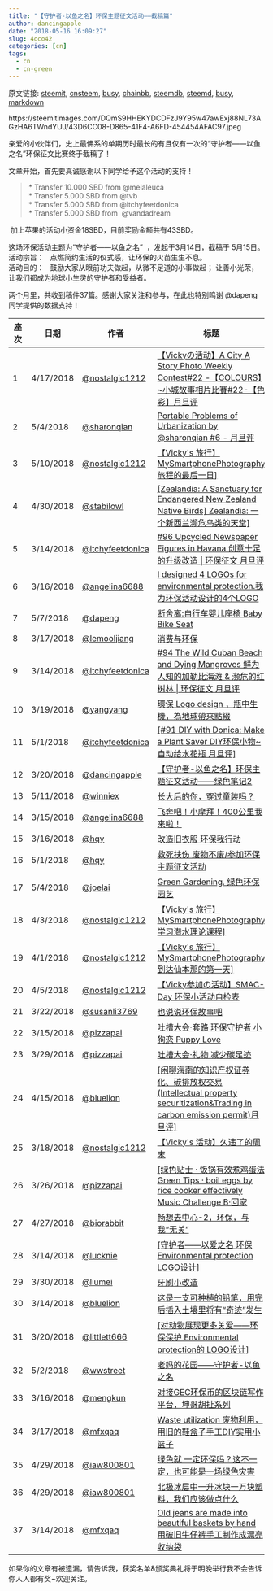```yaml
---
title: "【守护者-以鱼之名】环保主题征文活动——截稿篇"
author: dancingapple
date: "2018-05-16 16:09:27"
slug: 4oco42
categories: [cn]
tags: 
  - cn
  - cn-green
---
```


原文链接: [steemit](https://steemit.com), [cnsteem](https://cnsteem.com), [busy](https://busy.org), [chainbb](https://chainbb.com), [steemdb](https://steemdb.com), [steemd](https://steemd.com), [busy](https://busy.org), [markdown](https://raw.githubusercontent.com/pzhaonet/steem_dancingapple/master/content/post/4oco42.md)

<html>
https://steemitimages.com/DQmS9HHEKYDCDFzJ9Y95w47awExj88NL73AGzHA6TWndYUJ/43D6CC08-D865-41F4-A6FD-454454AFAC97.jpeg

<p>亲爱的小伙伴们，史上最佛系的单期历时最长的有且仅有一次的“守护者——以鱼之名”环保征文比赛终于截稿了！</p>
<p>文章开始，首先要真诚感谢以下同学给予这个活动的支持！</p>
<blockquote>* Transfer 10.000 SBD from @melaleuca<br>
* Transfer 5.000 SBD from @tvb<br>
* Transfer 5.000 SBD from @itchyfeetdonica &nbsp;<br>
* Transfer 5.000 SBD from &nbsp;@vandadream &nbsp;</blockquote>
<p>&nbsp;加上苹果的活动小资金18SBD，目前奖励金额共有43SBD。 &nbsp;&nbsp;&nbsp;&nbsp;</p>
<p>这场环保活动主题为“守护者——以鱼之名” &nbsp;，发起于3月14日，截稿于 5月15日。<br>
活动宗旨： &nbsp;&nbsp;点燃简约生活的仪式感，让环保的火苗生生不息。 &nbsp;&nbsp;<br>
活动目的： &nbsp;&nbsp;鼓励大家从眼前功夫做起，从微不足道的小事做起； 让善小光荣，让我们都成为地球小生灵的守护者和受益者。</p>
<p>两个月里，共收到稿件37篇。感谢大家关注和参与，在此也特别鸣谢 @dapeng 同学提供的数据支持！</p>

<table>
<thead>
<tr>
<th>座次</th>
<th>日期</th>
<th>作者</th>
<th>标题</th>
<th>收益</th>
<th>点赞</th>
</tr>
</thead>
<tbody>
<tr>
<td>1</td>
<td>4/17/2018</td>
<td><a href="https://steemit.com/@nostalgic1212">@nostalgic1212</a></td>
<td><a href="https://steemit.com/citystory/@nostalgic1212/vicky-a-city-a-story-photo-weekly-contest-22-colours-22-or">【Vickyの活动】A City A Story Photo Weekly Contest#22 -【COLOURS】~小城故事相片比賽#22-【色彩】月旦评</a></td>
<td>21.52</td>
</tr>
<tr>
<td>2</td>
<td>5/4/2018</td>
<td><a href="https://steemit.com/@sharonqian">@sharonqian</a></td>
<td><a href="https://steemit.com/cn/@sharonqian/special-art-series-by-sharonqian-6">Portable Problems of Urbanization by @sharonqian #6 - 月旦评</a></td>
<td>19.15</td>
<td>67</td>
</tr>
<tr>
<td>3</td>
<td>5/10/2018</td>
<td><a href="https://steemit.com/@nostalgic1212">@nostalgic1212</a></td>
<td><a href="https://steemit.com/monthlyauthorchallenge/@nostalgic1212/6fy1hl-vicky-s-mysmartphonephotography-or">【Vicky's 旅行】MySmartphonePhotography旅程的最后一日]</a></td>
<td>15.28</td>
</tr>
<tr>
<td>4</td>
<td>4/30/2018</td>
<td><a href="https://steemit.com/@stabilowl">@stabilowl</a></td>
<td><a href="https://steemit.com/environment/@stabilowl/zealandia-a-sanctuary-for-endangered-new-zealand-native-birds-or-zealandia">[Zealandia: A Sanctuary for Endangered New Zealand Native Birds] Zealandia: 一个新西兰濒危鸟类的天堂]</a></td>
<td>13.29</td>
</tr>
<tr>
<td>5</td>
<td>3/14/2018</td>
<td><a href="https://steemit.com/@itchyfeetdonica">@itchyfeetdonica</a></td>
<td><a href="https://steemit.com/bwphotocontest/@itchyfeetdonica/94-the-wild-cuban-beach-and-dying-mangroves-and">#96 Upcycled Newspaper Figures in Havana 创意十足的升级改造 | 环保征文 月旦评</a></td>
<td>12.32</td>
<td>146</td>
</tr>
<tr>
<td>6</td>
<td>3/16/2018</td>
<td><a href="https://steemit.com/@angelina6688">@angelina6688</a></td>
<td><a href="https://steemit.com/design/@angelina6688/4-logo"> I designed 4 LOGOs for environmental protection.我为环保活动设计的4个LOGO</a></td>
<td>8.62</td>
<td>30</td>
</tr>
<tr>
<td>7</td>
<td>5/7/2018</td>
<td><a href="https://steemit.com/@dapeng">@dapeng</a></td>
<td><a href="https://steemit.com/cn/@dapeng/baby-bike-seat"> 断舍离:自行车婴儿座椅 Baby Bike Seat</a></td>
<td>8.51</td>
</tr>
<tr>
<td>8</td>
<td>3/17/2018</td>
<td><a href="https://steemit.com/@lemooljiang">@lemooljiang</a></td>
<td><a href="https://steemit.com/cn/@lemooljiang/2zn2pc">消费与环保</a></td>
<td>8.26</td>
<td>31</td>
</tr>
<tr>
<td>9</td>
<td>3/14/2018</td>
<td><a href="https://steemit.com/@itchyfeetdonica">@itchyfeetdonica</a></td>
<td><a href="https://steemit.com/cn/@itchyfeetdonica/96-upcycled-newspaper-figures-in-havana">#94 The Wild Cuban Beach and Dying Mangroves 鲜为人知的加勒比海滩 & 濒危的红树林 | 环保征文 月旦评</a></td>
<td>7.93</td>
<td>70</td>
</tr>
<tr>
<td>10</td>
<td>3/19/2018</td>
<td><a href="https://steemit.com/@yangyang">@yangyang</a></td>
<td><a href="https://steemit.com/cn/@yangyang/logo-design">環保 Logo design ，瓶中生機，為地球帶來點綴</a></td>
<td>7.54</td>
<td>15</td>
</tr>
<tr>
<td>11</td>
<td>5/1/2018</td>
<td><a href="https://steemit.com/@itchyfeetdonica">@itchyfeetdonica</a></td>
<td><a href="https://steemit.com/cn-green/@itchyfeetdonica/91-diy-with-donica-make-a-plant-saver-diy-or">[#91 DIY with Donica: Make a Plant Saver  DIY环保小物~自动给水花瓶 月旦评]</a></td>
<td>7.3</td>
</tr>
<tr>
<td>12</td>
<td>3/20/2018</td>
<td><a href="https://steemit.com/@dancingapple">@dancingapple</a></td>
<td><a href="https://steemit.com/cn/@dancingapple/5m4g1d-2">【守护者-以鱼之名】环保主题征文活动——绿色笔记2</a></td>
<td>6.78</td>
<td>38</td>
</tr>
<tr>
<td>13</td>
<td>5/11/2018</td>
<td><a href="https://steemit.com/@winniex">@winniex</a></td>
<td><a href="https://steemit.com/cn/@winniex/4cgxwn">长大后的你，穿过童装吗？</a></td>
<td>4.55</td>
<td>30</td>
</tr>
<tr>
<td>14</td>
<td>3/15/2018</td>
<td><a href="https://steemit.com/@angelina6688">@angelina6688</a></td>
<td><a href="https://steemit.com/sport/@angelina6688/400">飞奔吧！小摩拜！400公里我来啦！</a></td>
<td>4.19</td>
<td>53</td>
</tr>
<tr>
<td>15</td>
<td>3/16/2018</td>
<td><a href="https://steemit.com/@hqy">@hqy</a></td>
<td><a href="https://steemit.com/cn/@hqy/7r2h6j">改造旧衣服 环保我行动</a></td>
<td>3.98</td>
<td>21</td>
</tr>
<tr>
<td>16</td>
<td>5/1/2018</td>
<td><a href="https://steemit.com/@hqy">@hqy</a></td>
<td><a href="https://steemit.com/cn/@hqy/3nlxni">救死扶伤 废物不废/参加环保主题征文活动</a></td>
<td>3.77</td>
<td>20</td>
</tr>
<tr>
<td>17</td>
<td>5/4/2018</td>
<td><a href="https://steemit.com/@joelai">@joelai</a></td>
<td><a href="https://steemit.com/gardening/@joelai/green-gardening">Green Gardening. 绿色环保园艺</a></td>
<td>3.61</td>
<td>87</td>
</tr>
<tr>
<td>18</td>
<td>4/3/2018</td>
<td><a href="https://steemit.com/@nostalgic1212">@nostalgic1212</a></td>
<td><a href="https://steemit.com/mysmartphonephotography/@nostalgic1212/3zz7dc-vicky-s-mysmartphonephotography-or">【Vicky's 旅行】MySmartphonePhotography 学习潜水理论课程]</a></td>
<td>2.93</td>
</tr>
<tr>
<td>19</td>
<td>4/1/2018</td>
<td><a href="https://steemit.com/@nostalgic1212">@nostalgic1212</a></td>
<td><a href="https://steemit.com/mysmartphonephotography/@nostalgic1212/652rhm-vicky-s-mysmartphonephotography-or">【Vicky's 旅行】MySmartphonePhotography 到达仙本那的第一天]</a></td>
<td>2.82</td>
</tr>
<tr>
<td>20</td>
<td>4/5/2018</td>
<td><a href="https://steemit.com/@nostalgic1212">@nostalgic1212</a></td>
<td><a href="https://steemit.com/cn-green/@nostalgic1212/vicky-smac-day">【Vicky参加の活动】SMAC- Day 环保小活动自检表</a></td>
<td>2.74</td>
<td>57</td>
</tr>
<tr>
<td>21</td>
<td>3/22/2018</td>
<td><a href="https://steemit.com/@susanli3769">@susanli3769</a></td>
<td><a href="https://steemit.com/cn/@susanli3769/4hq7bh">也说说环保故事吧</a></td>
<td>2.55</td>
<td>46</td>
</tr>
<tr>
<td>22</td>
<td>3/15/2018</td>
<td><a href="https://steemit.com/@pizzapai">@pizzapai</a></td>
<td><a href="https://steemit.com/teammalaysia/@pizzapai/or-or-puppy-love-or">吐槽大会·套路 环保守护者 小狗恋 Puppy Love</a></td>
</tr>
<tr>
<td>23</td>
<td>3/29/2018</td>
<td><a href="https://steemit.com/@pizzapai">@pizzapai</a></td>
<td><a href="https://steemit.com/teammalaysia/@pizzapai/4w6mmx-or">吐槽大会·礼物 减少碳足迹</a></td>
<td>2.28</td>
</tr>
<tr>
<td>24</td>
<td>4/15/2018</td>
<td><a href="https://steemit.com/@bluelion">@bluelion</a></td>
<td><a href="https://steemit.com/cn/@bluelion/4sykdv-or">[闲聊海南的知识产权证券化、碳排放权交易(Intellectual property securitization&amp;Trading in carbon emission permit)月旦评]</a></td>
<td>2.14</td>
</tr>
<tr>
<td>25</td>
<td>3/18/2018</td>
<td><a href="https://steemit.com/@nostalgic1212">@nostalgic1212</a></td>
<td><a href="https://steemit.com/beautifulsunday/@nostalgic1212/gy5er-vicky-s">【Vicky's 活动】久违了的周末</a></td>
<td>2.13</td>
<td>55</td>
</tr>
<tr>
<td>26</td>
<td>3/26/2018</td>
<td><a href="https://steemit.com/@pizzapai">@pizzapai</a></td>
<td><a href="https://steemit.com/teammalaysia/@pizzapai/or-green-tips-boil-eggs-by-rice-cooker-effectively-or-music-challenge-b">[绿色贴士 · 饭锅有效煮鸡蛋法 Green Tips · boil eggs by rice cooker effectively Music Challenge B·回家</a></td>
</tr>
<tr>
<td>27</td>
<td>4/27/2018</td>
<td><a href="https://steemit.com/@biorabbit">@biorabbit</a></td>
<td><a href="https://steemit.com/cn/@biorabbit/5s6gte">畅想去中心-2，环保，与我“无关”</a></td>
<td>0.59</td>
<td>29</td>
</tr>
<tr>
<td>28</td>
<td>3/14/2018</td>
<td><a href="https://steemit.com/@lucknie">@lucknie</a></td>
<td><a href="https://steemit.com/cn-green/@lucknie/or-environmental-protection">[守护者——以爱之名 环保 Environmental protection LOGO设计]</a></td>
</tr>
<tr>
<td>29</td>
<td>3/30/2018</td>
<td><a href="https://steemit.com/@liumei">@liumei</a></td>
<td><a href="https://steemit.com/cn/@liumei/frdc2">牙刷小改造</a></td>
<td>0.48</td>
<td>44</td>
</tr>
<tr>
<td>30</td>
<td>3/14/2018</td>
<td><a href="https://steemit.com/@bluelion">@bluelion</a></td>
<td><a href="https://steemit.com/cn/@bluelion/6svegm">这是一支可种植的铅笔，用完后插入土壤里将有“奇迹”发生</a></td>
<td>0.21</td>
<td>10</td>
</tr>
<tr>
<td>31</td>
<td>3/20/2018</td>
<td><a href="https://steemit.com/@littlett666">@littlett666</a></td>
<td><a href="https://steemit.com/cn-green/@littlett666/or-environmental-protection-logo">[对动物展现更多关爱——环保保护 Environmental protection的 LOGO设计]</a></td>
<td>0.19</td>
</tr>
<tr>
<td>32</td>
<td>5/2/2018</td>
<td><a href="https://steemit.com/@wwstreet">@wwstreet</a></td>
<td><a href="https://steemit.com/cn-green/@wwstreet/5k3pja">老妈的花园——守护者-以鱼之名</a></td>
<td>0.12</td>
<td>29</td>
</tr>
<tr>
<td>33</td>
<td>3/16/2018</td>
<td><a href="https://steemit.com/@mengkun">@mengkun</a></td>
<td><a href="https://steemit.com/cn/@mengkun/gec">对接GEC环保币的区块链写作平台，坤哥胡扯系列</a></td>
<td>0.12</td>
<td>4</td>
</tr>
<tr>
<td>34</td>
<td>3/17/2018</td>
<td><a href="https://steemit.com/@mfxqaq">@mfxqaq</a></td>
<td><a href="https://steemit.com/cn/@mfxqaq/waste-utilization-diy">Waste utilization 废物利用，用旧的鞋盒子手工DIY实用小篮子</a></td>
<td>0.1</td>
<td>7</td>
</tr>
<tr>
<td>35</td>
<td>4/29/2018</td>
<td><a href="https://steemit.com/@iaw800801">@iaw800801</a></td>
<td><a href="https://steemit.com/cn-green/@iaw800801/6wksti">绿色就 一定环保吗？这不一定，也可能是一场绿色灾害</a></td>
<td>0.09</td>
<td>8</td>
</tr>
<tr>
<td>36</td>
<td>4/29/2018</td>
<td><a href="https://steemit.com/@iaw800801">@iaw800801</a></td>
<td><a href="https://steemit.com/cn/@iaw800801/6isgpg">北极冰层中一升冰块一万块塑料，我们应该做点什么</a></td>
<td>0.06</td>
<td>2</td>
</tr>
<tr>
<td>37</td>
<td>3/14/2018</td>
<td><a href="https://steemit.com/@mfxqaq">@mfxqaq</a></td>
<td><a href="https://steemit.com/life/@mfxqaq/old-jeans-are-made-into-beautiful-baskets-by-hand">Old jeans are made into beautiful baskets by hand 用破旧牛仔裤手工制作成漂亮收纳袋</a></td>
<td>0.03</td>
<td>7</td>
</tr>
</tbody>
</table>

<p>如果你的文章有被遗漏，请告诉我，获奖名单&amp;颁奖典礼将于明晚举行我不会告诉你人人都有奖~欢迎关注。</p>
</html>
